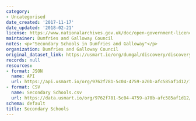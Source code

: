 ```yaml
---
category:
- Uncategorised
date_created: '2017-11-17'
date_updated: '2018-02-21'
license: https://www.nationalarchives.gov.uk/doc/open-government-licence/version/3/
maintainer: Dumfries and Galloway Council
notes: <p>"Secondary Schools in Dumfries and Galloway"</p>
organization: Dumfries and Galloway Council
original_dataset_link: https://usmart.io/org/dumgal/discovery/discovery-view-detail/85141456-67b4-4af9-8c24-17e35d4753f6
records: null
resources:
- format: JSON
  name: API
  url: https://api.usmart.io/org/9762f781-5c04-4759-a70b-afc585af1d12/7631a55f-a450-4658-ae08-a1c3ddc626f7/1/urql
- format: CSV
  name: Secondary Schools.csv
  url: https://data.usmart.io/org/9762f781-5c04-4759-a70b-afc585af1d12/resource?resourceGUID=d50c4283-1e69-4347-a7e5-93b556135152
schema: default
title: Secondary Schools
---
```

